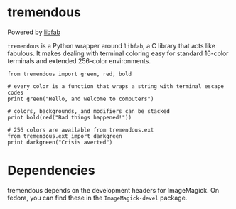 # tremendous

Powered by [libfab](https://github.com/rossdylan/libfab)

`tremendous` is a Python wrapper around `libfab`, a C library that acts like
fabulous. It makes dealing with terminal coloring easy for standard 16-color
terminals and extended 256-color environments.

```
from tremendous import green, red, bold

# every color is a function that wraps a string with terminal escape codes
print green("Hello, and welcome to computers")

# colors, backgrounds, and modifiers can be stacked
print bold(red("Bad things happened!"))

# 256 colors are available from tremendous.ext
from tremendous.ext import darkgreen
print darkgreen("Crisis averted")
```

# Dependencies

tremendous depends on the development headers for ImageMagick. On fedora, you
can find these in the `ImageMagick-devel` package.
